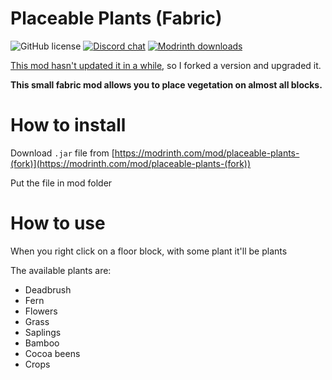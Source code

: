 # Placeable Plants (Fabric)
<p><img src="https://img.shields.io/github/license/wenwen357951/placeable.svg?style=for-the-badge" alt="GitHub license" />
<a href="https://discord.gg/yeemo" target="_blank" rel="noopener noreferrer"><img src="https://img.shields.io/discord/1141595063567273995?style=for-the-badge" alt="Discord chat" /></a>
<a href="https://modrinth.com/mod/placeable-plants-(fork)"><img src="https://img.shields.io/modrinth/dt/placeable-plants-(fork)?style=for-the-badge" alt="Modrinth downloads" /></a></p>

[This mod hasn't updated it in a while](https://github.com/BisUmTo/placeable), so I forked a version and upgraded it.

**This small fabric mod allows you to place vegetation on almost all blocks.**

# How to install

Download `.jar` file from [https://modrinth.com/mod/placeable-plants-(fork)](https://modrinth.com/mod/placeable-plants-(fork))

Put the file in mod folder

# How to use

When you right click on a floor block, with some plant it'll be plants

The available plants are:
- Deadbrush
- Fern
- Flowers
- Grass
- Saplings
- Bamboo
- Cocoa beens
- Crops
